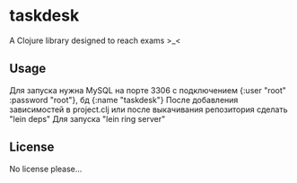 # taskdesk

A Clojure library designed to reach exams >_<

## Usage

Для запуска нужна MySQL на порте 3306 с подключением {:user "root" :password "root"}, бд {:name "taskdesk"}
После добавления зависимостей в project.clj или после выкачивания репозитория сделать "lein deps"
Для запуска "lein ring server"

## License

No license please...
